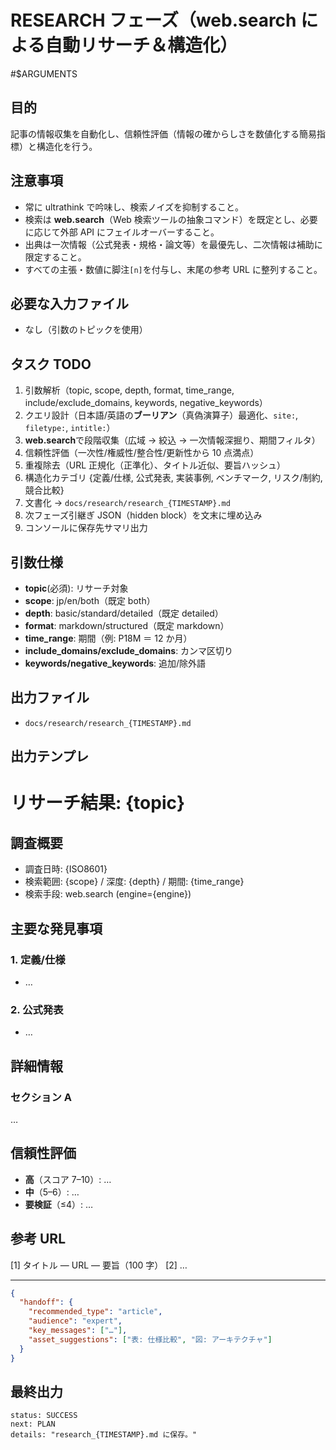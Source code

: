 # RESEARCH フェーズ（web.search による自動リサーチ＆構造化）

#$ARGUMENTS

## 目的

記事の情報収集を自動化し、信頼性評価（情報の確からしさを数値化する簡易指標）と構造化を行う。

## 注意事項

- 常に ultrathink で吟味し、検索ノイズを抑制すること。
- 検索は **web.search**（Web 検索ツールの抽象コマンド）を既定とし、必要に応じて外部 API にフェイルオーバーすること。
- 出典は一次情報（公式発表・規格・論文等）を最優先し、二次情報は補助に限定すること。
- すべての主張・数値に脚注`[n]`を付与し、末尾の参考 URL に整列すること。

## 必要な入力ファイル

- なし（引数のトピックを使用）

## タスク TODO

1. 引数解析（topic, scope, depth, format, time_range, include/exclude_domains, keywords, negative_keywords）
2. クエリ設計（日本語/英語の**ブーリアン**（真偽演算子）最適化、`site:`, `filetype:`, `intitle:`）
3. **web.search**で段階収集（広域 → 絞込 → 一次情報深掘り、期間フィルタ）
4. 信頼性評価（一次性/権威性/整合性/更新性から 10 点満点）
5. 重複除去（URL 正規化（正準化）、タイトル近似、要旨ハッシュ）
6. 構造化カテゴリ {定義/仕様, 公式発表, 実装事例, ベンチマーク, リスク/制約, 競合比較}
7. 文書化 → `docs/research/research_{TIMESTAMP}.md`
8. 次フェーズ引継ぎ JSON（hidden block）を文末に埋め込み
9. コンソールに保存先サマリ出力

## 引数仕様

- **topic**(必須): リサーチ対象
- **scope**: jp/en/both（既定 both）
- **depth**: basic/standard/detailed（既定 detailed）
- **format**: markdown/structured（既定 markdown）
- **time_range**: 期間（例: P18M ＝ 12 か月）
- **include_domains/exclude_domains**: カンマ区切り
- **keywords/negative_keywords**: 追加/除外語

## 出力ファイル

- `docs/research/research_{TIMESTAMP}.md`

## 出力テンプレ

# リサーチ結果: {topic}

## 調査概要

- 調査日時: {ISO8601}
- 検索範囲: {scope} / 深度: {depth} / 期間: {time_range}
- 検索手段: web.search (engine={engine})

## 主要な発見事項

### 1. 定義/仕様

- …

### 2. 公式発表

- …

## 詳細情報

### セクション A

…

## 信頼性評価

- **高**（スコア 7–10）: …
- **中**（5–6）: …
- **要検証**（≤4）: …

## 参考 URL

[1] タイトル — URL — 要旨（100 字）
[2] …

---

```json
{
  "handoff": {
    "recommended_type": "article",
    "audience": "expert",
    "key_messages": ["…"],
    "asset_suggestions": ["表: 仕様比較", "図: アーキテクチャ"]
  }
}
```

## 最終出力

```
status: SUCCESS
next: PLAN
details: "research_{TIMESTAMP}.md に保存。"
```
